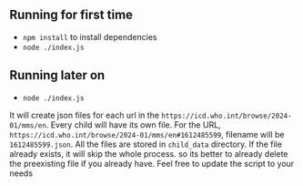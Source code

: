 ## Running for first time

- `npm install` to install dependencies
- `node ./index.js`

## Running later on
- `node ./index.js`

It will create json files for each url in the `https://icd.who.int/browse/2024-01/mms/en`. Every child will have its own file. For the URL, `https://icd.who.int/browse/2024-01/mms/en#1612485599`, filename will be `1612485599.json`. All the files are stored in `child_data` directory.
If the file already exists, it will skip the whole process. so its better to already delete the preexisting file if you already have. Feel free to update the script to your needs

